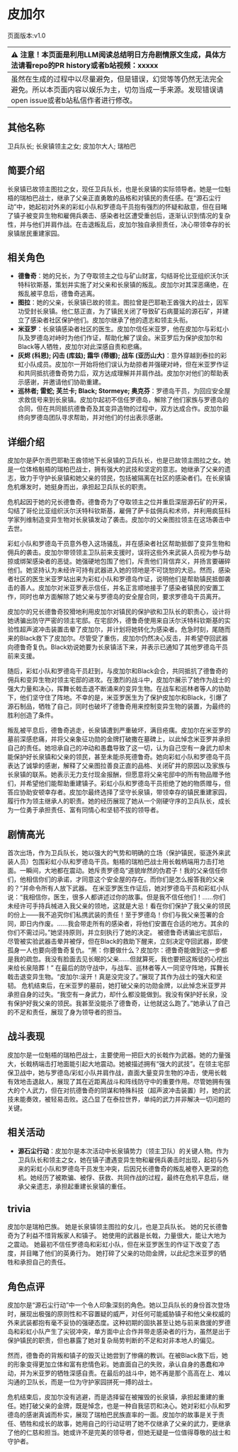 # 皮加尔
页面版本:v1.0
 

| :warning: 注意！本页面是利用LLM阅读总结明日方舟剧情原文生成，具体方法请看repo的PR history或者b站视频：xxxxx           |
|:----------------------------|
| 虽然在生成的过程中以尽量避免，但是错误，幻觉等等仍然无法完全避免。所以本页面内容以娱乐为主，切勿当成一手来源。发现错误请open issue或者b站私信作者进行修改。|



## 其他名称
卫兵队长; 长泉镇领主之女; 皮加尔大人; 瑞柏巴
## 简要介绍
长泉镇已故领主图拉之女，现任卫兵队长，也是长泉镇的实际领导者。她是一位魁梧的瑞柏巴战士，继承了父亲正直勇敢的品格和对镇民的责任感。在“源石尘行动”中，她起初对外来的彩虹小队和罗德岛干员抱有强烈的怀疑和敌意，但在目睹了镇子被变异生物和雇佣兵袭击、感染者社区遭受重创后，逐渐认识到情况的复杂性，并与他们并肩作战。在击退叛乱后，皮加尔独自承担责任，决心带领幸存的长泉镇居民重建家园。
## 相关角色
-   **德鲁奇**：她的兄长，为了夺取领主之位与矿山财富，勾结哥伦比亚组织沃尔沃特科钦斯基，策划并实施了对父亲和长泉镇的叛乱。皮加尔对其深恶痛绝，在叛乱被平息后，德鲁奇逃离。
-   **图拉**：她的父亲，长泉镇已故的领主。图拉曾是巴耶勒王酋强大的战士，因军功受封长泉镇。他仁慈正直，为了镇民关闭了导致矿石病蔓延的源石矿，并建立了感染者社区保护他们。皮加尔继承了他的遗志和领主头衔。
-   **米亚罗**：长泉镇感染者社区的医生。皮加尔信任米亚罗，他在皮加尔与彩虹小队及罗德岛对峙时为他们作证，帮助化解了误会。米亚罗后为保护皮加尔和Black等人牺牲，皮加尔对此深感自责和悲痛。
-   **灰烬 (科恩); 闪击 (库兹); 霜华 (蒂娜); 战车 (亚历山大)**：意外穿越到泰拉的彩虹小队成员。皮加尔一开始将他们误认为劫掠者并强硬对峙，但在米亚罗作证和共同抵抗德鲁奇势力后，双方达成理解并并肩作战。皮加尔对他们的帮助表示感谢，并邀请他们协助重建。
-   **巡林者; 雷蛇; 芙兰卡; Black; Stormeye; 奥克芬**：罗德岛干员，为回应安全屋求救信号来到长泉镇。皮加尔起初不信任罗德岛，解除了他们家族与罗德岛的合同，但在共同抵抗德鲁奇及其变异造物的过程中，双方达成合作。皮加尔最终向罗德岛团队寻求帮助，并对他们的付出表示感谢。
## 详细介绍
皮加尔是萨尔贡巴耶勒王酋领地下长泉镇的卫兵队长，也是已故领主图拉之女。她是一位体格魁梧的瑞柏巴战士，拥有强大的武技和坚定的意志。她继承了父亲的遗志，致力于守护长泉镇和她父亲的领民，包括被隔离在社区的感染者们。在长泉镇危机爆发时，她挺身而出，承担起卫兵队长的职责。

危机起因于她的兄长德鲁奇。德鲁奇为了夺取领主之位并重启深层源石矿的开采，勾结了哥伦比亚组织沃尔沃特科钦斯基，雇佣了萨卡兹佣兵和术师，并利用疯狂科学家列维制造变异生物对长泉镇发动了袭击。皮加尔的父亲图拉领主在这场袭击中去世。

彩虹小队和罗德岛干员意外卷入这场骚乱，并在感染者社区帮助抵御了变异生物和佣兵的袭击。皮加尔带领领主卫队前来支援时，误将这些外来武装人员视为参与劫掠或绑架感染者的恶徒。她强硬地包围了他们，斥责他们背信弃义，并扬言要碾碎他们。她坚持认为未经许可持有武器进入她的领地是不可饶恕的大忌。然而，感染者社区的医生米亚罗站出来为彩虹小队和罗德岛作证，说明他们是帮助镇民抵御袭击的善人。皮加尔对米亚罗表示信任，并名正言顺地接手了感染者镇民的安置工作，同时也单方面解除了她父亲与罗德岛的安全屋合同，要求罗德岛干员离开。

皮加尔的兄长德鲁奇狡猾地利用皮加尔对镇民的保护欲和卫队长的职责心，设计将她诱骗出防守严密的领主宅邸。在宅邸外，德鲁奇使用来自沃尔沃特科钦斯基的实验性超声波冲击装置击晕了皮加尔，并计划将她转化为感染者。危急时刻，尾随而来的Black救下了皮加尔。尽管受了重伤，皮加尔仍然决心反击，并希望夺回武器向德鲁奇复仇。Black劝说她要为长泉镇活下来，并表示已通知了其他罗德岛干员前来支援。

随后，彩虹小队和罗德岛干员赶到，与皮加尔和Black会合，共同抵抗了德鲁奇的佣兵和变异生物对领主宅邸的进攻。在激烈的战斗中，皮加尔展示了她作为战士的强大力量和决心，挥舞长戟击退不断涌来的变异生物。在战车和巡林者等人的协助下，他们坚守住了阵地。不幸的是，米亚罗医生为了保护皮加尔和Black，引爆了源石制品，牺牲了自己，同时也破坏了德鲁奇用来控制变异生物的装置，为最终的胜利创造了条件。

叛乱被平息后，德鲁奇逃走，长泉镇遭到严重破坏，满目疮痍。皮加尔在米亚罗的墓前深感悲痛，并将父亲象征功勋的金牌打破撒在墓碑上，以此悼念米亚罗并承担自己的责任。她坦承自己的冲动和愚蠢导致了这一切，认为自己空有一身武力却未能保护好长泉镇和父亲的领民，甚至未能杀死德鲁奇。她向彩虹小队和罗德岛干员表达了诚挚的感谢，解释了父亲图拉善良正直的品格、关闭矿井的原因以及家族与长泉镇的联系。她表示无力支付现金报酬，但愿意将父亲宅邸中的所有物品赠予他们，并希望他们能帮助重建镇子。彩虹小队和罗德岛干员拒绝了她的物质赠与，但答应协助安顿幸存者。皮加尔最终选择了坚守长泉镇，带领幸存的镇民重建家园，履行作为领主继承人的职责。她的经历展现了她从一个刚硬守序的卫兵队长，成长为一位勇于承担责任、富有同情心和坚韧不拔的领导者。
## 剧情高光
首次出场，作为卫兵队长，她以强大的气势和明确的立场（保护镇民，驱逐外来武装人员）包围彩虹小队和罗德岛干员。魁梧的瑞柏巴战士用长戟柄端用力击打地面。一瞬间，大地都在震动。她斥责罗德岛“道貌岸然的伪君子！我的父亲信任你们，他相信你们的承诺，才同意这个安全屋的存在。而你们是怎么报答我的父亲的？”并命令所有人放下武器。
在米亚罗医生作证后，她对罗德岛干员和彩虹小队说：“我相信你，医生，很多人都讲述过你的故事。但是我不信任他们！......你们未经许可手持兵械进入我父亲的领地，这就是大忌！看在你们保护了我父亲的领民的份上——我不追究你们私携武装的责任！至于罗德岛！你们与我父亲签署的合同，即日内作废。......我会带走所有的感染者，将他们安置在合适的地方。其余的你们不需过问。”她坚持原则，并立刻执行了她的决定。
被德鲁奇诱骗出宅邸后，尽管被实验武器击晕并被俘，但在Black的救助下醒来，立刻决定夺回武器，即使孤身一人也要向德鲁奇复仇。“黑：你要做什么？皮加尔：德鲁奇能做到这一步都是我的疏忽。我没有脸面去见长眠的父亲......但就算死，我也要把这叛徒的心挖出来给长泉陪葬！”
在最后的防守战中，与战车、巡林者等人一同坚守阵地，挥舞长戟击退变异生物。“皮加尔:滚开！真是没完没了。”展现了其作为战士的强大和坚韧。
危机结束后，在米亚罗的墓前，她打破父亲的功勋金牌，以此悼念米亚罗并承担自身的过失。“我空有一身武力，却什么都没能做到。我没有保护好长泉，没有保护好我父亲的领民。我甚至没能杀了德鲁奇，让他就这么跑了。”她承认了自己的不足和责任，展现了身为领导者的担当。
## 战斗表现
皮加尔是一位魁梧的瑞柏巴战士，主要使用一把巨大的长戟作为武器。她的力量强大，长戟柄端击打地面能引起大地震动。她被描述拥有“强大的武技”。在领主宅邸保卫战中，她与罗德岛/彩虹小队并肩作战，直面大量变异生物的冲击，使用长戟有效地击退敌人，展现了其在近距离战斗和阵线防守中的重要作用。尽管她拥有强大的个人武力，但在对抗德鲁奇的阴谋和特殊科技（超声波冲击装置）时，她的武技未能奏效，被轻易击败。这凸显了在泰拉世界，单纯的武力并非解决一切问题的关键。
## 相关活动
-   **源石尘行动**：皮加尔是本次活动中长泉镇势力（领主卫队）的关键人物。作为卫兵队长和领主之女，她在镇子遭遇变异生物和雇佣兵袭击时出现，起初与外来的彩虹小队和罗德岛干员发生冲突，后因兄长德鲁奇的叛乱被卷入更深的危机。她经历了被欺骗、被俘、获救、共同作战的过程，最终在危机平息后，继承父亲遗志，承担起重建长泉镇的重任。
## trivia
皮加尔是瑞柏巴族。
她是长泉镇领主图拉的女儿，也是卫兵队长。
她的兄长德鲁奇为了利益不惜背叛家人和镇子。
她使用的武器是长戟，力量很大，能让大地为之震动。
她最初不信任罗德岛和彩虹小队，但在米亚罗医生的作证下改变了态度，并目睹了他们的英勇行为。
她打碎了父亲的功勋金牌，以此纪念米亚罗的牺牲和承担自己的责任。
## 角色点评
皮加尔是“源石尘行动”中一个令人印象深刻的角色。她以卫兵队长的身份首次登场时，展现出极强的原则性和不容置疑的威严，对任何可能威胁镇子和他父亲权威的外来武装都抱有毫不妥协的强硬态度。这种初期的固执甚至让她与前来救援的罗德岛和彩虹小队产生了尖锐冲突，单方面中止合作并带走感染者的行为，虽然是出于保护镇民的职责，但也暴露了她对复杂局势判断的不足和对非本地人的偏见。

然而，德鲁奇的背叛和镇子的毁灭让她尝到了惨痛的教训。在被Black救下后，她的形象变得更加立体和富有悲情色彩。她直面自己的失败，承认自身的愚蠢和冲动，并为米亚罗的牺牲深感自责。在最后的战斗中，她不再是那个高高在上、难以沟通的卫队长，而是一位为守护家园拼死一搏的战士。

危机结束后，皮加尔没有逃避，而是选择留在被摧毁的长泉镇，承担起重建的重任。她打破父亲的金牌，既是悼念，也是一种自我惩罚和决心。她对彩虹小队和罗德岛的感谢真诚而朴实，展现了瑞柏巴民族直率的一面。皮加尔的故事是关于责任、牺牲和成长的故事，她用自己的行动证明了她不仅继承了父亲的武力，更继承了他的仁慈和担当。她或许不是完美的领导者，但她无疑是一位值得尊敬的战士和守护者。